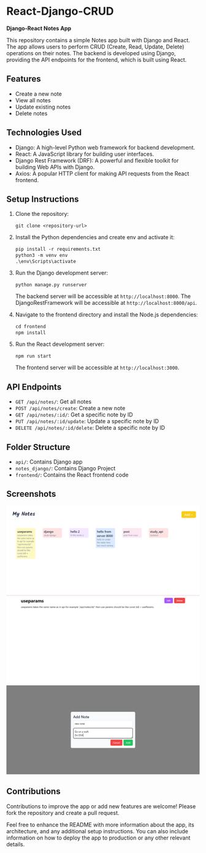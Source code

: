 # React-Django-CRUD
**Django-React Notes App**

This repository contains a simple Notes app built with Django and React. The app allows users to perform CRUD (Create, Read, Update, Delete) operations on their notes. The backend is developed using Django, providing the API endpoints for the frontend, which is built using React.

## Features

- Create a new note
- View all notes
- Update existing notes
- Delete notes

## Technologies Used

- Django: A high-level Python web framework for backend development.
- React: A JavaScript library for building user interfaces.
- Django Rest Framework (DRF): A powerful and flexible toolkit for building Web APIs with Django.
- Axios: A popular HTTP client for making API requests from the React frontend.

## Setup Instructions

1. Clone the repository:

   ```
   git clone <repository-url>
   ```

2. Install the Python dependencies and create env and activate it:

   ```
   pip install -r requirements.txt
   python3 -m venv env
   .\env\Scripts\activate
   ```

3. Run the Django development server:

   ```
   python manage.py runserver
   ```

   The backend server will be accessible at `http://localhost:8000`.
   The DjangoRestFramework will be accessible at `http://localhost:8000/api`.

5. Navigate to the frontend directory and install the Node.js dependencies:

   ```
   cd frontend
   npm install
   ```

6. Run the React development server:

   ```
   npm run start
   ```

   The frontend server will be accessible at `http://localhost:3000`.

## API Endpoints

- `GET /api/notes/`: Get all notes
- `POST /api/notes/create`: Create a new note
- `GET /api/notes/:id/`: Get a specific note by ID
- `PUT /api/notes/:id/update`: Update a specific note by ID
- `DELETE /api/notes/:id/delete`: Delete a specific note by ID

## Folder Structure

- `api/`: Contains Django app 
- `notes_django/`: Contains Django Project 
- `frontend/`: Contains the React frontend code

## Screenshots

![Screenshot 1](screenshots/Screenshot1.png)
![Screenshot 2](screenshots/Screenshot2.png)
![Screenshot 3](screenshots/Screenshot3.png)

## Contributions

Contributions to improve the app or add new features are welcome! Please fork the repository and create a pull request.

Feel free to enhance the README with more information about the app, its architecture, and any additional setup instructions. You can also include information on how to deploy the app to production or any other relevant details.
